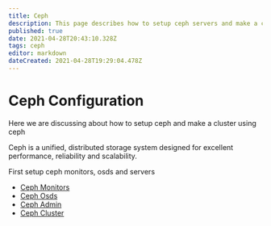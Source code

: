 ```yaml
---
title: Ceph 
description: This page describes how to setup ceph servers and make a cluster
published: true
date: 2021-04-28T20:43:10.328Z
tags: ceph
editor: markdown
dateCreated: 2021-04-28T19:29:04.478Z
---
```


# Ceph Configuration
Here we are discussing about how to setup ceph and make a cluster using ceph

Ceph is a unified, distributed storage system designed for excellent performance, reliability and scalability.

First setup ceph monitors, osds and  servers

- [Ceph Monitors](/home/l3admin/InfrastructureSetup/Ceph/CephMonitor)
- [Ceph Osds](/home/l3admin/InfrastructureSetup/Ceph/CephOsd)
- [Ceph Admin](/home/l3admin/InfrastructureSetup/Ceph/CephAdmin)
- [Ceph Cluster](/home/l3admin/InfrastructureSetup/Ceph/CephCluster)
